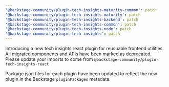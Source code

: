 ```yaml
---
'@backstage-community/plugin-tech-insights-maturity-common': patch
'@backstage-community/plugin-tech-insights-maturity': patch
'@backstage-community/plugin-tech-insights-backend': patch
'@backstage-community/plugin-tech-insights-common': patch
'@backstage-community/plugin-tech-insights-node': patch
'@backstage-community/plugin-tech-insights': patch
---
```


Introducing a new tech insights react plugin for reusuable frontend utilities. All migrated components and APIs have been marked as deprecated. Please update your imports to come from `@backstage-community/plugin-tech-insights-react`

Package json files for each plugin have been updated to reflect the new plugin in the Backstage `pluginPackages` metadata.
